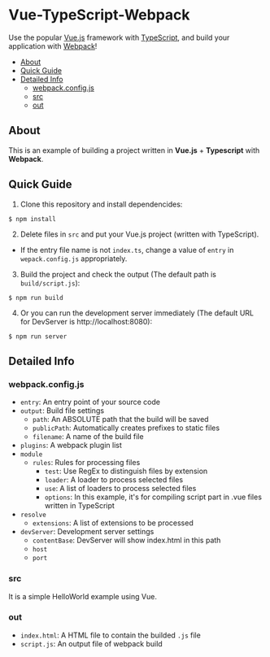 # Vue-TypeScript-Webpack
Use the popular [Vue.js](https://github.com/vuejs/vue) framework with [TypeScript](https://github.com/microsoft/TypeScript), and build your application with [Webpack](https://github.com/webpack/webpack)!

- [About](#about)
- [Quick Guide](#quick-guide)
- [Detailed Info](#detailed-info)
  - [webpack.config.js](#webpackconfigjs)
  - [src](#src)
  - [out](#out)

## About
This is an example of building a project written in **Vue.js** + **Typescript** with **Webpack**.

## Quick Guide
1. Clone this repository and install dependencides:
```
$ npm install
```
2. Delete files in ```src``` and put your Vue.js project (written with TypeScript).
  - If the entry file name is not ```index.ts```, change a value of ```entry``` in ```wepack.config.js``` appropriately.
3. Build the project and check the output (The default path is ```build/script.js```):
```
$ npm run build
```
4. Or you can run the development server immediately (The default URL for DevServer is http://localhost:8080):
```
$ npm run server
```

## Detailed Info
### webpack.config.js
- ```entry```: An entry point of your source code
- ```output```: Build file settings
  - ```path```: An ABSOLUTE path that the build will be saved
  - ```publicPath```: Automatically creates prefixes to static files
  - ```filename```: A name of the build file
- ```plugins```: A webpack plugin list
- ```module```
  - ```rules```: Rules for processing files
    - ```test```: Use RegEx to distinguish files by extension
    - ```loader```: A loader to process selected files
    - ```use```: A list of loaders to process selected files
    - ```options```: In this example, it's for compiling script part in .vue files written in TypeScript
- ```resolve```
  - ```extensions```: A list of extensions to be processed
- ```devServer```: Development server settings
  - ```contentBase```: DevServer will show index.html in this path
  - ```host```
  - ```port```

### src
It is a simple HelloWorld example using Vue.

### out
- ```index.html```: A HTML file to contain the builded ```.js``` file
- ```script.js```: An output file of webpack build

